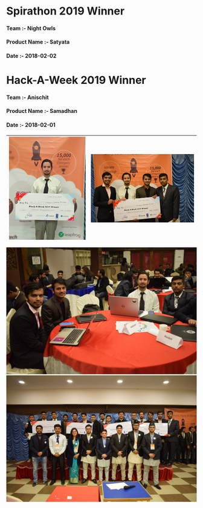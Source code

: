 # Spirathon 2019 Winner
#### Team :- Night Owls
#### Product Name :- Satyata
#### Date :- 2018-02-02


# Hack-A-Week 2019 Winner
#### Team :- Anischit
#### Product Name :- Samadhan
#### Date :- 2018-02-01



![Image](https://github.com/Sampanna-Sharma/Sampanna-Sharma.github.io/blob/master/misc/images/hack-a-week/1.jpg?raw=true) | ![Image](https://github.com/Sampanna-Sharma/Sampanna-Sharma.github.io/blob/master/misc/images/hack-a-week/2.jpg?raw=true)
-|-
![Image](https://github.com/Sampanna-Sharma/Sampanna-Sharma.github.io/blob/master/misc/images/hack-a-week/3.jpg?raw=true)
![Image](https://github.com/Sampanna-Sharma/Sampanna-Sharma.github.io/blob/master/misc/images/hack-a-week/4.jpg?raw=true)

